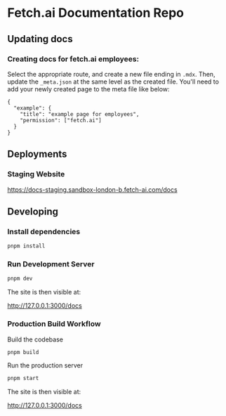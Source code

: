 # Fetch.ai Documentation Repo

## Updating docs 

### Creating docs for fetch.ai employees: 

Select the appropriate route, and create a new file ending in `.mdx`. Then, update the `_meta.json` at the same level as the created file. You'll need to add your newly created page to the meta file like below: 

```
{
  "example": {
    "title": "example page for employees",
    "permission": ["fetch.ai"]
  }
}
```

## Deployments

### Staging Website

https://docs-staging.sandbox-london-b.fetch-ai.com/docs

## Developing

### Install dependencies

```bash
pnpm install
```

### Run Development Server

```bash
pnpm dev
```

The site is then visible at:

http://127.0.0.1:3000/docs

### Production Build Workflow

Build the codebase

```bash
pnpm build
```

Run the production server

```bash
pnpm start
```

The site is then visible at:

http://127.0.0.1:3000/docs
